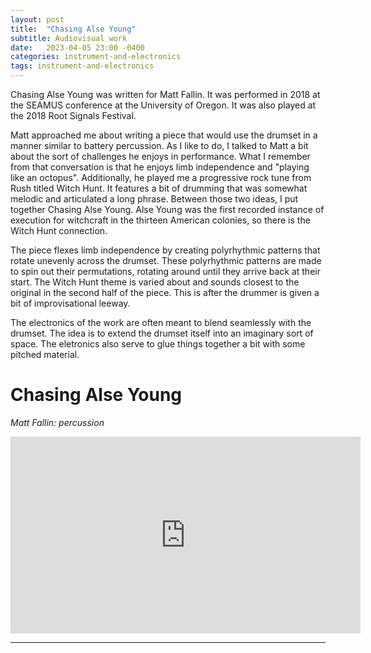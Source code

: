 ```yaml
---
layout: post
title:  "Chasing Alse Young"
subtitle: Audiovisual work
date:   2023-04-05 23:00 -0400
categories: instrument-and-electronics
tags: instrument-and-electronics
---
```


Chasing Alse Young was written for Matt Fallin. It was performed in 2018 at the SEAMUS conference at the University of Oregon. It was also played at the 2018 Root Signals Festival.  

Matt approached me about writing a piece that would use the drumset in a manner similar to battery percussion. As I like to do, I talked to Matt a bit about the sort of challenges he enjoys in performance. What I remember from that conversation is that he enjoys limb independence and "playing like an octopus". Additionally, he played me a progressive rock tune from Rush titled Witch Hunt. It features a bit of drumming that was somewhat melodic and articulated a long phrase. Between those two ideas, I put together Chasing Alse Young. Alse Young was the first recorded instance of execution for witchcraft in the thirteen American colonies, so there is the Witch Hunt connection.

The piece flexes limb independence by creating polyrhythmic patterns that rotate unevenly across the drumset. These polyrhythmic patterns are made to spin out their permutations, rotating around until they arrive back at their start. The Witch Hunt theme is varied about and sounds closest to the original in the second half of the piece. This is after the drummer is given a bit of improvisational leeway.  

The electronics of the work are often meant to blend seamlessly with the drumset. The idea is to extend the drumset itself into an imaginary sort of space. The eletronics also serve to glue things together a bit with some pitched material. 


# Chasing Alse Young
*Matt Fallin: percussion* <br>

<iframe width="560" height="315" src="https://www.youtube.com/embed/PD3I1o6GS2w" title="YouTube video player" frameborder="0" allow="accelerometer; autoplay; clipboard-write; encrypted-media; gyroscope; picture-in-picture; web-share" allowfullscreen></iframe>

<br>

---
<br>

